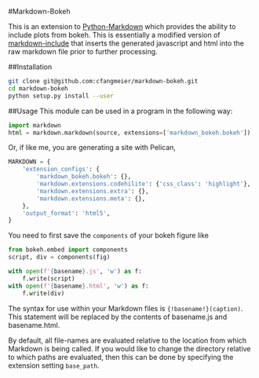 #Markdown-Bokeh

This is an extension to [Python-Markdown](https://pythonhosted.org/Markdown/)
which provides the ability to include plots from bokeh. This is essentially a
modified version of
[markdown-include](https://github.com/cmacmackin/markdown-include) that inserts
the generated javascript and html into the raw markdown file prior to further
processing.

##Installation

```bash
git clone git@github.com:cfangmeier/markdown-bokeh.git
cd markdown-bokeh
python setup.py install --user
```

##Usage
This module can be used in a program in the following way:

```python
import markdown
html = markdown.markdown(source, extensions=['markdown_bokeh.bokeh'])
```

Or, if like me, you are generating a site with Pelican,

```python
MARKDOWN = {
    'extension_configs': {
        'markdown_bokeh.bokeh': {},
        'markdown.extensions.codehilite': {'css_class': 'highlight'},
        'markdown.extensions.extra': {},
        'markdown.extensions.meta': {},
    },
    'output_format': 'html5',
}
```

You need to first save the `components` of your bokeh figure like

```python
from bokeh.embed import components
script, div = components(fig)

with open(f'{basename}.js', 'w') as f:
    f.write(script)
with open(f'{basename}.html', 'w') as f:
    f.write(div)
```

The syntax for use within your Markdown files is ``{!basename!}(caption)``. This
statement will be replaced by the contents of basename.js and basename.html.

By default, all file-names are evaluated relative to the location from which
Markdown is being called. If you would like to change the directory relative to
which paths are evaluated, then this can be done by specifying the extension
setting ``base_path``.
